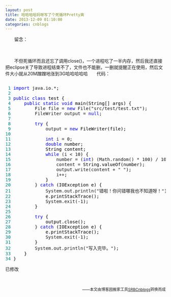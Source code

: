 ```yaml
---
layout: post
title: 哈哈哈哈妈呀写了个死循环Pretty爽
date: 2013-12-09 01:10:00
categories: cnblogs
---
```


<p>　　留念：</p>
<p>　　<img src="http://images.cnitblog.com/blog/580469/201312/09090727-e6b6351101cf4570812372b36294c1b6.png" alt="" /></p>
<p>　　不但死循环而且还忘了调用close()，一个进程吃了一半内存，然后我还直接把eclipse关了导致进程结束不了，文件也不能删，一删就提醒正在使用，然后文件大小就从20M蹭蹭地涨到3G哈哈哈哈哈　　代码：</p>
<div class="cnblogs_code" onclick="cnblogs_code_show('216a9329-98db-4245-bb78-7471b8a8b8ea')"><img id="code_img_closed_216a9329-98db-4245-bb78-7471b8a8b8ea" class="code_img_closed" src="http://images.cnblogs.com/OutliningIndicators/ContractedBlock.gif" alt="" /><img id="code_img_opened_216a9329-98db-4245-bb78-7471b8a8b8ea" class="code_img_opened" style="display: none;" onclick="cnblogs_code_hide('216a9329-98db-4245-bb78-7471b8a8b8ea',event)" src="http://images.cnblogs.com/OutliningIndicators/ExpandedBlockStart.gif" alt="" />
<div id="cnblogs_code_open_216a9329-98db-4245-bb78-7471b8a8b8ea" class="cnblogs_code_hide">
<pre><span style="color: #008080;"> 1</span> <span style="color: #0000ff;">import</span> java.io.*<span style="color: #000000;">;
</span><span style="color: #008080;"> 2</span> 
<span style="color: #008080;"> 3</span> <span style="color: #0000ff;">public</span> <span style="color: #0000ff;">class</span><span style="color: #000000;"> test {
</span><span style="color: #008080;"> 4</span>     <span style="color: #0000ff;">public</span> <span style="color: #0000ff;">static</span> <span style="color: #0000ff;">void</span><span style="color: #000000;"> main(String[] args) {
</span><span style="color: #008080;"> 5</span>         File file = <span style="color: #0000ff;">new</span> File("src/test/test.txt"<span style="color: #000000;">);
</span><span style="color: #008080;"> 6</span>         FileWriter output = <span style="color: #0000ff;">null</span><span style="color: #000000;">;
</span><span style="color: #008080;"> 7</span>         
<span style="color: #008080;"> 8</span>         <span style="color: #0000ff;">try</span><span style="color: #000000;"> {
</span><span style="color: #008080;"> 9</span>             output = <span style="color: #0000ff;">new</span><span style="color: #000000;"> FileWriter(file);
</span><span style="color: #008080;">10</span>             
<span style="color: #008080;">11</span>             <span style="color: #0000ff;">int</span> i = 0<span style="color: #000000;">;
</span><span style="color: #008080;">12</span>             <span style="color: #0000ff;">double</span><span style="color: #000000;"> number;
</span><span style="color: #008080;">13</span> <span style="color: #000000;">            String content;
</span><span style="color: #008080;">14</span>             <span style="color: #0000ff;">while</span> (i &lt; 10<span style="color: #000000;">) {
</span><span style="color: #008080;">15</span>                 number = (<span style="color: #0000ff;">int</span>) (Math.random() * 100) / 100.0<span style="color: #000000;">;
</span><span style="color: #008080;">16</span>                 content =<span style="color: #000000;"> String.valueOf(number);
</span><span style="color: #008080;">17</span>                 output.write(content + " "<span style="color: #000000;">);
</span><span style="color: #008080;">18</span>                 i++<span style="color: #000000;">;
</span><span style="color: #008080;">19</span> <span style="color: #000000;">            }
</span><span style="color: #008080;">20</span>         } <span style="color: #0000ff;">catch</span><span style="color: #000000;"> (IOException e) {
</span><span style="color: #008080;">21</span>             System.out.println("错啦！你问错哪我也不知道呀！"<span style="color: #000000;">);
</span><span style="color: #008080;">22</span> <span style="color: #000000;">            e.printStackTrace();
</span><span style="color: #008080;">23</span>             System.exit(-1<span style="color: #000000;">);
</span><span style="color: #008080;">24</span> <span style="color: #000000;">        }
</span><span style="color: #008080;">25</span>         
<span style="color: #008080;">26</span>         <span style="color: #0000ff;">try</span><span style="color: #000000;"> {
</span><span style="color: #008080;">27</span> <span style="color: #000000;">            output.close();
</span><span style="color: #008080;">28</span>         } <span style="color: #0000ff;">catch</span><span style="color: #000000;"> (IOException e) {
</span><span style="color: #008080;">29</span> <span style="color: #000000;">            e.printStackTrace();
</span><span style="color: #008080;">30</span>             System.exit(-1<span style="color: #000000;">);
</span><span style="color: #008080;">31</span> <span style="color: #000000;">        }
</span><span style="color: #008080;">32</span>         System.out.println("写入完毕。"<span style="color: #000000;">);
</span><span style="color: #008080;">33</span> <span style="color: #000000;">    }
</span><span style="color: #008080;">34</span> }</pre>
</div>
<span class="cnblogs_code_collapse">已修改</span></div>
<p>&nbsp;</p>

<p align=right><span style="font-size: 12px">——本文由博客园搬家工具<a href="https://github.com/mlxy/SRBCnblogs">SRBCnblogs</a>转换而成</span></p>